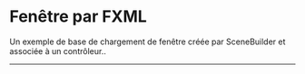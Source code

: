 # Fenêtre par FXML

Un exemple de base de chargement de fenêtre créée par SceneBuilder et associée à un contrôleur..

-----
